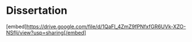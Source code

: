 # Dissertation
[embed]https://drive.google.com/file/d/1QaFI_4ZmZ9fPNfxfGR6UVk-XZO-NSfIj/view?usp=sharing[/embed]
